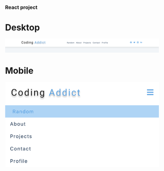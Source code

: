 ### React project

# Desktop
![screenshot](images/navbar-1.png)

# Mobile
![screenshot](images/navbar-2.png)